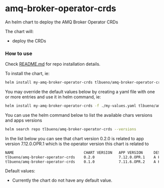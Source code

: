 # amq-broker-operator-crds

An helm chart to deploy the AMQ Broker Operator CRDs

The chart will:
- deploy the CRDs

### How to use

Check [README.md](../../README.md) for repo installation details.

To install the chart, ie:
```sh
helm install my-amq-broker-operator-crds tlbueno/amq-broker-operator-crds
```

You may override the default values below by creating a yaml file with one or more entries and use it in helm command, ie:
```sh
helm install my-amq-broker-operator-crds -f ./my-values.yaml tlbueno/amq-broker-operator-crds
```

You can use the helm command below to list the available chars versions and apps versions
```sh
helm search repo tlbueno/amq-broker-operator-crds --versions
```

In the list below you can see that chart version 0.2.0 is related to app version 7.12.0.OPR.1 which is the operator version this chart is related to
```sh
NAME                            	CHART VERSION	APP VERSION 	DESCRIPTION                                     
tlbueno/amq-broker-operator-crds	0.2.0        	7.12.0.OPR.1	A Helm chart to install AMQ Broker Operator CRDs
tlbueno/amq-broker-operator-crds	0.1.0        	7.11.6.OPR.2	A Helm chart to install AMQ Broker Operator CRDs
```

Default values:
- Currently the chart do not have any default value.

